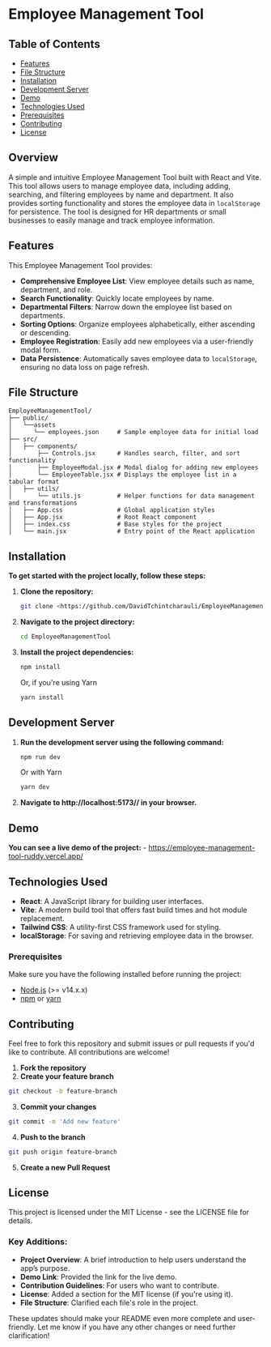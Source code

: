 # Employee Management Tool
## Table of Contents
- [Features](#features)
- [File Structure](#file-structure)
- [Installation](#installation)
- [Development Server](#development-server)
- [Demo](#demo)
- [Technologies Used](#technologies-used)
- [Prerequisites](#prerequisites)
- [Contributing](#contributing)
- [License](#license)

## Overview
A simple and intuitive Employee Management Tool built with React and Vite. This tool allows users to manage employee data, including adding, searching, and filtering employees by name and department. It also provides sorting functionality and stores the employee data in `localStorage` for persistence. The tool is designed for HR departments or small businesses to easily manage and track employee information.

## Features
This Employee Management Tool provides:
- **Comprehensive Employee List**: View employee details such as name, department, and role.
- **Search Functionality**: Quickly locate employees by name.
- **Departmental Filters**: Narrow down the employee list based on departments.
- **Sorting Options**: Organize employees alphabetically, either ascending or descending.
- **Employee Registration**: Easily add new employees via a user-friendly modal form.
- **Data Persistence**: Automatically saves employee data to `localStorage`, ensuring no data loss on page refresh.


## File Structure

  ```plaintext
EmployeeManagementTool/
├── public/
│   └──assets
│      └── employees.json     # Sample employee data for initial load
├── src/
│   ├── components/
│       ├── Controls.jsx      # Handles search, filter, and sort functionality
│       ├── EmployeeModal.jsx # Modal dialog for adding new employees
│       └── EmployeeTable.jsx # Displays the employee list in a tabular format
│   ├── utils/
│       └── utils.js          # Helper functions for data management and transformations
│   ├── App.css               # Global application styles
│   ├── App.jsx               # Root React component
│   ├── index.css             # Base styles for the project
│   └── main.jsx              # Entry point of the React application
```
## Installation

**To get started with the project locally, follow these steps:**

1. **Clone the repository:**

    ```bash 
    git clone <https://github.com/DavidTchintcharauli/EmployeeManagementTool.git>
    ```

2. **Navigate to the project directory:**

    ```bash
    cd EmployeeManagementTool
    ```

3. **Install the project dependencies:**
   ```bash
   npm install
   ```
   Or, if you're using Yarn 
   ```bash
   yarn install
   ```

## Development Server
  1. **Run the development server using the following command:**
  
     ```bash
     npm run dev
     ```
     Or with Yarn
     ```bash
     yarn dev
     ```
  2. **Navigate to http://localhost:5173// in your browser.**

## Demo
  **You can see a live demo of the project:** 
    - <https://employee-management-tool-ruddy.vercel.app/>

## Technologies Used
- **React**: A JavaScript library for building user interfaces.
- **Vite**: A modern build tool that offers fast build times and hot module replacement.
- **Tailwind CSS**: A utility-first CSS framework used for styling.
- **localStorage**: For saving and retrieving employee data in the browser.

### Prerequisites

Make sure you have the following installed before running the project:
- [Node.js](https://nodejs.org/) (>= v14.x.x)
- [npm](https://www.npmjs.com/) or [yarn](https://yarnpkg.com/)

## Contributing
 Feel free to fork this repository and submit issues or pull requests if you'd like to contribute. All contributions are welcome! 
  1. **Fork the repository**
  2. **Create your feature branch**
  
   ```bash
   git checkout -b feature-branch
  ```
  3. **Commit your changes**
     
  ```bash
  git commit -m 'Add new feature'
   ```
   4. **Push to the branch**
     
  ```bash
  git push origin feature-branch
  ```
  5. **Create a new Pull Request**

## License

This project is licensed under the MIT License - see the LICENSE file for details.

### Key Additions:
- **Project Overview**: A brief introduction to help users understand the app’s purpose.
- **Demo Link**: Provided the link for the live demo.
- **Contribution Guidelines**: For users who want to contribute.
- **License**: Added a section for the MIT license (if you're using it).
- **File Structure**: Clarified each file's role in the project.

These updates should make your README even more complete and user-friendly. Let me know if you have any other changes or need further clarification!

